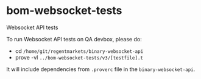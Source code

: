 # bom-websocket-tests

Websocket API tests

To run Websocket API tests on QA devbox, please do:
- cd `/home/git/regentmarkets/binary-websocket-api`
- prove -vl `../bom-websocket-tests/v3/[testfile].t`

It will include dependencies from `.proverc` file in the `binary-websocket-api`.

